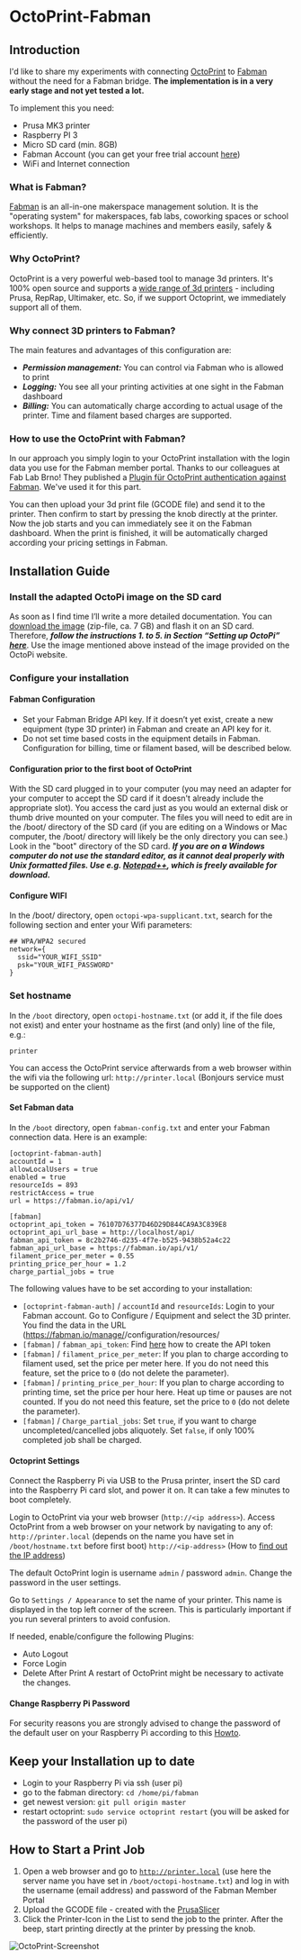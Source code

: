 OctoPrint-Fabman
================

Introduction
------------

I'd like to share my experiments with connecting [OctoPrint](https://octoprint.org/) to [Fabman](https://fabman.io) without the need for a Fabman bridge. **The implementation is in a very early stage and not yet tested a lot.**

To implement this you need:

- Prusa MK3 printer
- Raspberry PI 3
- Micro SD card (min. 8GB)
- Fabman Account (you can get your free trial account [here](https://fabman.io))
- WiFi and Internet connection

### What is Fabman?

[Fabman](https://fabman.io) is an all-in-one makerspace management solution. It is the "operating system" for makerspaces, fab labs, coworking spaces or school workshops. It helps to manage machines and members easily, safely & efficiently.

### Why OctoPrint?

OctoPrint is a very powerful web-based tool to manage 3d printers. It's 100% open source and supports a [wide range of 3d printers](https://github.com/foosel/OctoPrint/wiki/Supported-Printers) - including Prusa, RepRap, Ultimaker, etc. So, if we support Octoprint, we immediately support all of them.

### Why connect 3D printers to Fabman?

The main features and advantages of this configuration are:

- ***Permission management:*** You can control via Fabman who is allowed to print
- ***Logging:*** You see all your printing activities at one sight in the Fabman dashboard
- ***Billing:*** You can automatically charge according to actual usage of the printer. Time and filament based charges are supported.

### How to use the OctoPrint with Fabman?

In our approach you simply login to your OctoPrint installation with the login data you use for the Fabman member portal. Thanks to our colleagues at Fab Lab Brno! They published a [Plugin für OctoPrint authentication against Fabman](https://github.com/rplnt/octoprint-fabman-auth). We've used it for this part.

You can then upload your 3d print file (GCODE file) and send it to the printer. Then confirm to start by pressing the knob directly at the printer. Now the job starts and you can immediately see it on the Fabman dashboard. When the print is finished, it will be automatically charged according your pricing settings in Fabman.

Installation Guide
------------------

### Install the adapted OctoPi image on the SD card

As soon as I find time I’ll write a more detailed documentation. You can [download the image](https://drive.google.com/file/d/1fgGlbhjOgSsZBqq6AhLT7e_BjqS5w5e3/view?usp=sharing) (zip-file, ca. 7 GB) and flash it on an SD card. Therefore, ***follow the instructions 1. to 5. in Section “Setting up OctoPi” [here](https://octoprint.org/download/)***. Use the image mentioned above instead of the image provided on the OctoPi website.

### Configure your installation

#### Fabman Configuration
- Set your Fabman Bridge API key. If it doesn’t yet exist, create a new equipment (type 3D printer) in Fabman and create an API key for it. 
- Do not set time based costs in the equipment details in Fabman. Configuration for billing, time or filament based, will be described below.

#### Configuration prior to the first boot of OctoPrint

With the SD card plugged in to your computer (you may need an adapter for your computer to accept the SD card if it doesn't already include the appropriate slot). You access the card just as you would an external disk or thumb drive mounted on your computer. The files you will need to edit are in the /boot/ directory of the SD card (if you are editing on a Windows or Mac computer, the /boot/ directory will likely be the only directory you can see.) Look in the "boot" directory of the SD card. ***If you are on a Windows computer do not use the standard editor, as it cannot deal properly with Unix formatted files. Use e.g. [Notepad\+\+](https://notepad-plus-plus.org/downloads/), which is freely available for download.***

#### Configure WIFI
In the /boot/ directory, open `octopi-wpa-supplicant.txt`, search for the following section and enter your Wifi parameters:
```
## WPA/WPA2 secured
network={
  ssid="YOUR_WIFI_SSID"
  psk="YOUR_WIFI_PASSWORD"
}
```
### Set hostname
In the `/boot` directory, open `octopi-hostname.txt` (or add it, if the file does not exist) and enter your hostname as the first (and only) line of the file, e.g.:
```
printer
```
You can access the OctoPrint service afterwards from a web browser within the wifi via the following url:
`http://printer.local` (Bonjours service must be supported on the client)

#### Set Fabman data
In the `/boot` directory, open `fabman-config.txt` and enter your Fabman connection data. Here is an example:
```
[octoprint-fabman-auth]
accountId = 1
allowLocalUsers = true
enabled = true
resourceIds = 893
restrictAccess = true
url = https://fabman.io/api/v1/

[fabman] 
octoprint_api_token = 76107D76377D46D29D844CA9A3C839E8
octoprint_api_url_base = http://localhost/api/
fabman_api_token = 8c2b2746-d235-4f7e-b525-9438b52a4c22
fabman_api_url_base = https://fabman.io/api/v1/
filament_price_per_meter = 0.55
printing_price_per_hour = 1.2
charge_partial_jobs = true
```
The following values have to be set according to your installation:
- `[octoprint-fabman-auth]` / `accountId` and `resourceIds`: Login to your Fabman account. Go to Configure / Equipment and select the 3D printer. You find the data in the URL (https://fabman.io/manage/<accountId>/configuration/resources/<resourceId>
- `[fabman]` / `fabman_api_token`: Find [here](https://help.fabman.io/article/32-create-a-bridge-api-key) how to create the API token
- `[fabman]` / `filament_price_per_meter`: If you plan to charge according to filament used, set the price per meter here. If you do not need this feature, set the price to `0` (do not delete the parameter).
- `[fabman]` / `printing_price_per_hour`:  If you plan to charge according to printing time, set the price per hour here. Heat up time or pauses are not counted. If you do not need this feature, set the price to `0` (do not delete the parameter).
- `[fabman]` / `Charge_partial_jobs`: Set `true`, if you want to charge uncompleted/cancelled jobs aliquotely. Set `false`, if only 100% completed job shall be charged.

#### Octoprint Settings
Connect the Raspberry Pi via USB to the Prusa printer, insert the SD card into the Raspberry Pi card slot, and power it on. It can take a few minutes to boot completely.

Login to OctoPrint via your web browser (`http://<ip address>`). Access OctoPrint from a web browser on your network by navigating to any of:
    `http://printer.local` (depends on the name you have set in `/boot/hostname.txt` before first boot)
    `http://<ip-address>` (How to [find out the IP address](https://community.octoprint.org/t/finding-the-pis-ip-address/844))

The default OctoPrint login is username `admin` / password `admin`. Change the password in the user settings. 

Go to `Settings / Appearance` to set the name of your printer. This name is displayed in the top left corner of the screen. This is particularly important if you run several printers to avoid confusion.

If needed, enable/configure the following Plugins:
- Auto Logout
- Force Login
- Delete After Print
A restart of OctoPrint might be necessary to activate the changes.

#### Change Raspberry Pi Password

For security reasons you are strongly advised to change the password of the default user on your Raspberry Pi according to this [Howto](https://www.theurbanpenguin.com/raspberry-pi-changing-the-default-users-password-and-creating-addtional-accounts/).

Keep your Installation up to date
---------------------------------
- Login to your Raspberry Pi via ssh (user pi)
- go to the fabman directory: `cd /home/pi/fabman`
- get newest version: `git pull origin master`
- restart octoprint: `sudo service octoprint restart` (you will be asked for the password of the user pi)

How to Start a Print Job
------------------------

1. Open a web browser and go to [`http://printer.local`](http://printer.local)  (use here the server name you have set in `/boot/octopi-hostname.txt`) and log in with the username (email address) and password of the Fabman Member Portal
2. Upload the GCODE file - created with the [PrusaSlicer](https://www.prusa3d.com/prusaslicer/)
3. Click the Printer-Icon in the List to send the job to the printer. After the beep, start printing directly at the printer by pressing the knob.

![OctoPrint-Screenshot](https://raw.githubusercontent.com/HappylabWien/OctoPrint-Fabman/master/OctoPrint-Screenshot.PNG)
